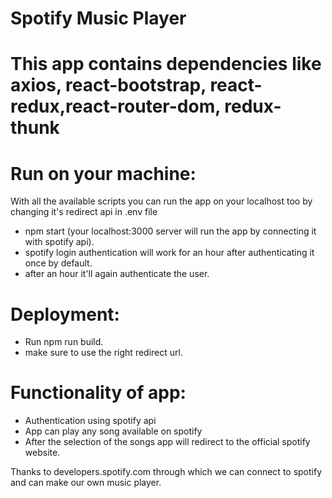 # Spotify Music Player

# This app contains dependencies like axios, react-bootstrap, react-redux,react-router-dom, redux-thunk

# Run on your machine:
  With all the available scripts you can run the app on your localhost too by changing it's redirect api in .env file
  - npm start (your localhost:3000 server will run the app by connecting it with spotify api).
  - spotify login authentication will work for an hour after authenticating it once by default.
  - after an hour it'll again authenticate the user.
 
 # Deployment:
 - Run npm run build. 
 - make sure to use the right redirect url.
 
# Functionality of app:
 - Authentication using spotify api
 - App can play any song available on spotify
 - After the selection of the songs app will redirect to the official spotify website.
 
Thanks to developers.spotify.com through which we can connect to spotify and can make our own music player.
